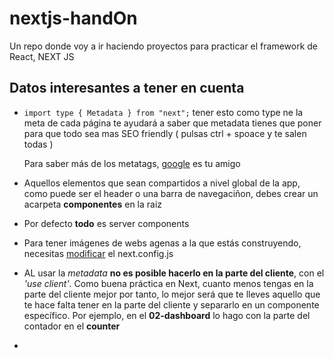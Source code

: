 # nextjs-handOn

Un repo donde voy a ir haciendo proyectos para practicar el framework de React, NEXT JS

## Datos interesantes a tener en cuenta

- `import type { Metadata } from "next";` tener esto como type ne la meta de cada página te ayudará a saber que metadata tienes que poner para que todo sea mas SEO friendly ( pulsas ctrl + spoace y te salen todas )

  Para saber más de los metatags, [google](https://developers.google.com/search/docs/crawling-indexing/special-tags) es tu amigo

- Aquellos elementos que sean compartidos a nivel global de la app, como puede ser el header o una barra de navegaciñon, debes crear un acarpeta **componentes** en la raiz

- Por defecto **todo** es server components

- Para tener imágenes de webs agenas a la que estás construyendo, necesitas [modificar](https://nextjs.org/docs/messages/next-image-unconfigured-host) el next.config.js 

- AL usar la _metadata_ **no es posible hacerlo en la parte del cliente**, con el _'use client'_. Como buena práctica en Next, cuanto menos tengas en la parte del cliente mejor por tanto, lo mejor será que te lleves aquello que te hace falta tener en la parte del cliente y separarlo en un componente específico. Por ejemplo, en el **02-dashboard** lo hago con la parte del contador en el **counter**

- 
